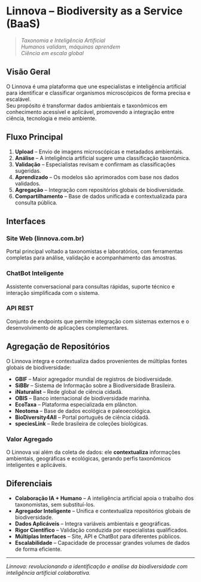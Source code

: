 # Linnova – Biodiversity as a Service (BaaS)

> *Taxonomia e Inteligência Artificial*  
> *Humanos validam, máquinas aprendem*  
> *Ciência em escala global*

## Visão Geral

O Linnova é uma plataforma que une especialistas e inteligência artificial para identificar e classificar organismos microscópicos de forma precisa e escalável.  
Seu propósito é transformar dados ambientais e taxonômicos em conhecimento acessível e aplicável, promovendo a integração entre ciência, tecnologia e meio ambiente.

## Fluxo Principal

1. **Upload** – Envio de imagens microscópicas e metadados ambientais.  
2. **Análise** – A inteligência artificial sugere uma classificação taxonômica.  
3. **Validação** – Especialistas revisam e confirmam as classificações sugeridas.  
4. **Aprendizado** – Os modelos são aprimorados com base nos dados validados.  
5. **Agregação** – Integração com repositórios globais de biodiversidade.  
6. **Compartilhamento** – Base de dados unificada e contextualizada para consulta pública.

## Interfaces

### Site Web (linnova.com.br)
Portal principal voltado a taxonomistas e laboratórios, com ferramentas completas para análise, validação e acompanhamento das amostras.

### ChatBot Inteligente
Assistente conversacional para consultas rápidas, suporte técnico e interação simplificada com o sistema.

### API REST
Conjunto de endpoints que permite integração com sistemas externos e o desenvolvimento de aplicações complementares.

## Agregação de Repositórios

O Linnova integra e contextualiza dados provenientes de múltiplas fontes globais de biodiversidade:

- **GBIF** – Maior agregador mundial de registros de biodiversidade.  
- **SiBBr** – Sistema de Informação sobre a Biodiversidade Brasileira.  
- **iNaturalist** – Rede global de ciência cidadã.  
- **OBIS** – Banco internacional de biodiversidade marinha.  
- **EcoTaxa** – Plataforma especializada em plâncton.  
- **Neotoma** – Base de dados ecológica e paleoecológica.  
- **BioDiversity4All** – Portal português de ciência cidadã.  
- **speciesLink** – Rede brasileira de coleções biológicas.  

### Valor Agregado
O Linnova vai além da coleta de dados: ele **contextualiza** informações ambientais, geográficas e ecológicas, gerando perfis taxonômicos inteligentes e aplicáveis.

## Diferenciais

- **Colaboração IA + Humano** – A inteligência artificial apoia o trabalho dos taxonomistas, sem substituí-los.  
- **Agregador Inteligente** – Unifica e contextualiza repositórios globais de biodiversidade.  
- **Dados Aplicáveis** – Integra variáveis ambientais e geográficas.  
- **Rigor Científico** – Validação conduzida por especialistas qualificados.  
- **Múltiplas Interfaces** – Site, API e ChatBot para diferentes públicos.  
- **Escalabilidade** – Capacidade de processar grandes volumes de dados de forma eficiente.  

---

*Linnova: revolucionando a identificação e análise da biodiversidade com inteligência artificial colaborativa.*
